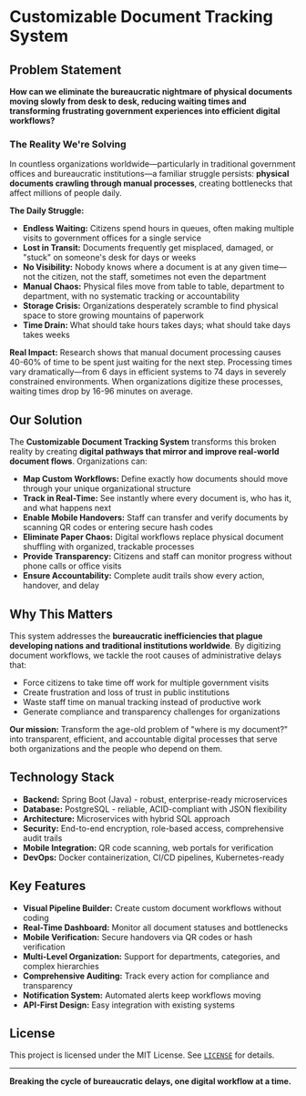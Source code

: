 # Customizable Document Tracking System

## Problem Statement

**How can we eliminate the bureaucratic nightmare of physical documents moving slowly from desk to desk, reducing waiting times and transforming frustrating government experiences into efficient digital workflows?**

### The Reality We're Solving

In countless organizations worldwide—particularly in traditional government offices and bureaucratic institutions—a familiar struggle persists: **physical documents crawling through manual processes**, creating bottlenecks that affect millions of people daily.

**The Daily Struggle:**

* **Endless Waiting:** Citizens spend hours in queues, often making multiple visits to government offices for a single service
* **Lost in Transit:** Documents frequently get misplaced, damaged, or "stuck" on someone's desk for days or weeks
* **No Visibility:** Nobody knows where a document is at any given time—not the citizen, not the staff, sometimes not even the department
* **Manual Chaos:** Physical files move from table to table, department to department, with no systematic tracking or accountability
* **Storage Crisis:** Organizations desperately scramble to find physical space to store growing mountains of paperwork
* **Time Drain:** What should take hours takes days; what should take days takes weeks

**Real Impact:** Research shows that manual document processing causes 40-60% of time to be spent just waiting for the next step. Processing times vary dramatically—from 6 days in efficient systems to 74 days in severely constrained environments. When organizations digitize these processes, waiting times drop by 16-96 minutes on average.

## Our Solution

The **Customizable Document Tracking System** transforms this broken reality by creating **digital pathways that mirror and improve real-world document flows**. Organizations can:

* **Map Custom Workflows:** Define exactly how documents should move through your unique organizational structure
* **Track in Real-Time:** See instantly where every document is, who has it, and what happens next
* **Enable Mobile Handovers:** Staff can transfer and verify documents by scanning QR codes or entering secure hash codes
* **Eliminate Paper Chaos:** Digital workflows replace physical document shuffling with organized, trackable processes
* **Provide Transparency:** Citizens and staff can monitor progress without phone calls or office visits
* **Ensure Accountability:** Complete audit trails show every action, handover, and delay

## Why This Matters

This system addresses the **bureaucratic inefficiencies that plague developing nations and traditional institutions worldwide**. By digitizing document workflows, we tackle the root causes of administrative delays that:

* Force citizens to take time off work for multiple government visits
* Create frustration and loss of trust in public institutions
* Waste staff time on manual tracking instead of productive work
* Generate compliance and transparency challenges for organizations

**Our mission:** Transform the age-old problem of "where is my document?" into transparent, efficient, and accountable digital processes that serve both organizations and the people who depend on them.

## Technology Stack

* **Backend:** Spring Boot (Java) - robust, enterprise-ready microservices
* **Database:** PostgreSQL - reliable, ACID-compliant with JSON flexibility
* **Architecture:** Microservices with hybrid SQL approach
* **Security:** End-to-end encryption, role-based access, comprehensive audit trails
* **Mobile Integration:** QR code scanning, web portals for verification
* **DevOps:** Docker containerization, CI/CD pipelines, Kubernetes-ready

## Key Features

* **Visual Pipeline Builder:** Create custom document workflows without coding
* **Real-Time Dashboard:** Monitor all document statuses and bottlenecks
* **Mobile Verification:** Secure handovers via QR codes or hash verification
* **Multi-Level Organization:** Support for departments, categories, and complex hierarchies
* **Comprehensive Auditing:** Track every action for compliance and transparency
* **Notification System:** Automated alerts keep workflows moving
* **API-First Design:** Easy integration with existing systems

## License

This project is licensed under the MIT License. See [`LICENSE`](./LICENSE) for details.

---

**Breaking the cycle of bureaucratic delays, one digital workflow at a time.**
